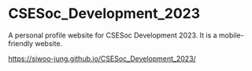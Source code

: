 # CSESoc_Development_2023

A personal profile website for CSESoc Development 2023.
It is a mobile-friendly website.

https://siwoo-jung.github.io/CSESoc_Development_2023/
